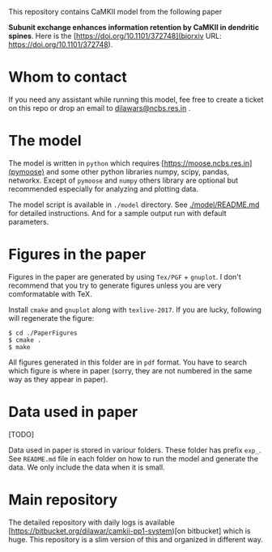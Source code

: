 This repository contains CaMKII model from the following paper

**Subunit exchange enhances information retention by CaMKII in dendritic
spines**. Here is the [https://doi.org/10.1101/372748](biorxiv URL: https://doi.org/10.1101/372748).

# Whom to contact

If you need any assistant while running this model, fee free to create a ticket on this repo or 
drop an email to dilawars@ncbs.res.in .

# The model

The model is written in `python` which requires [https://moose.ncbs.res.in](pymoose) and 
some other python libraries numpy, scipy, pandas, networkx. Except of `pymoose` and `numpy` others
library are optional but recommended especially for analyzing and plotting data.

The model script is available in `./model` directory. See [./model/README.md](mode/README.md)
for detailed instructions. And for a sample output run with default parameters.

# Figures in the paper

Figures in the paper are generated by using `Tex/PGF` + `gnuplot`. I don't recommend that you 
try to generate figures unless you are very comformatable with TeX. 

Install `cmake` and `gnuplot` along with `texlive-2017`. If you are lucky, following will regenerate
the figure:

    $ cd ./PaperFigures
    $ cmake .
    $ make
    
All figures generated in this folder are in `pdf` format. You have to search which figure is 
where in paper (sorry, they are not numbered in the same way as they appear in paper).

# Data used in paper

[TODO] 

Data used in paper is stored in variour folders. These folder has prefix `exp_`. See `README.md` file
in each folder on how to run the model and generate the data. We only include the data when it is small.

# Main repository 

The detailed repository with daily logs is available [https://bitbucket.org/dilawar/camkii-pp1-system)[on bitbucket] 
which is huge. This repository is a slim version of this and organized in different way.

